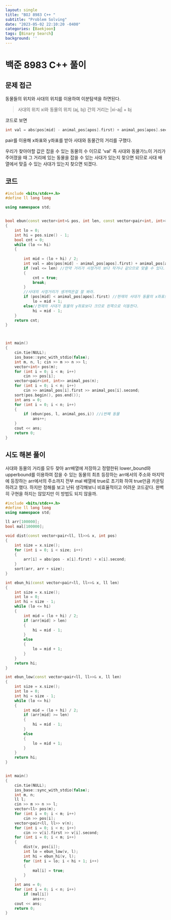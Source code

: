 ```yaml
---
layout: single
title: "BOJ 8983 C++ "
subtitle: "Problem Solving"
date: "2023-05-02 22:10:20 -0400"
categories: [Baekjoon]
tags: [Binary Search]
background: ''
---
```

# 백준 8983 C++ 풀이
## 문제 접근
동물들의 위치와 사대의 위치를 이용하여 이분탐색을 하면된다.  
>사대의 위치 xi와 동물의 위치 (aj, bj) 간의 거리는 |xi-aj| + bj
  
  코드로 보면   
```c++
int val = abs(pos[mid] - animal_pos[apos].first) + animal_pos[apos].second;
```
pair를 이용해 x좌표와 y좌표를 받아 사대와 동물간의 거리를 구했다.
  
  우리가 찾아야할 값은 잡을 수 있는 동물의 수 이므로 'val' 즉 사대와 동물가느이 거리가 주어졌을 때 그 거리에 있는 동물을 잡을 수 있는 사대가 있는지 찾으면 되므로 사대 배열에서 맞출 수 있는 사대가 있는지 찾으면 되겠다.

## 코드 
```c++
#include <bits/stdc++.h> 
#define ll long long

using namespace std;


bool ebun(const vector<int>& pos, int len, const vector<pair<int, int>> &animal_pos,int apos)
{
	int lo = 0;
	int hi = pos.size() - 1;
	bool cnt = 0;
	while (lo <= hi)
	{
		
		int mid = (lo + hi) / 2;
		int val = abs(pos[mid] - animal_pos[apos].first) + animal_pos[apos].second; //사대와 동물간의 거리.
		if (val <= len) //만약 거리가 사정거리 보다 작거나 같으므로 맞출 수 있다.
		{
			cnt = true;
			break;
		}
        //사대의 사정거리가 생겨먹은걸 잘 봐라.
		if (pos[mid] < animal_pos[apos].first) //현재의 사대가 동물의 x좌표보다 작으므로 오른쪽으로 이동한다
			lo = mid + 1;
		else//현재의 사대가 동물의 y좌표보다 크므로 왼쪽으로 이동한다.
			hi = mid - 1;
	}
	return cnt;
}



int main()
{
	cin.tie(NULL);
	ios_base::sync_with_stdio(false);
	int m, n, l; cin >> m >> n >> l;
	vector<int> pos(m);
	for (int i = 0; i < m; i++)
		cin >> pos[i];
	vector<pair<int, int>> animal_pos(n);
	for (int i = 0; i < n; i++)
		cin >> animal_pos[i].first >> animal_pos[i].second;
	sort(pos.begin(), pos.end());
	int ans = 0;
	for (int i = 0; i < n; i++)
	{
		if (ebun(pos, l, animal_pos,i)) //i번째 동물
			ans++;
	}
	cout << ans;
	return 0;
}
```

## 시도 해본 풀이

사대와 동물의 거리를 모두 찾아 arr배열에 저장하고 정렬한뒤 lower_bound와 upperbound를 이용하여 
잡을 수 있는 동물의 최초 등장하는 arr에서의 주소와 마지막에 등장하는 arr에서의 주소까지 전부 mal 배열에 true로 초기화 하여 true만큼 카운팅 하려고 했다.
하지만 정해를 보고 난뒤 생각해보니 비효율적이고 어려운 코드같다.
완벽히 구현을 하지는 않았지만 이 방법도 되지 않을까.

```c++
#include <bits/stdc++.h> 
#define ll long long
using namespace std;

ll arr[100000];
bool mal[100000];

void dist(const vector<pair<ll, ll>>& x, int pos)
{
    int size = x.size();
    for (int i = 0; i < size; i++)
    {
        arr[i] = abs(pos - x[i].first) + x[i].second;
    }
    sort(arr, arr + size);
}

int ebun_hi(const vector<pair<ll, ll>>& x, ll len)
{
    int size = x.size();
    int lo = 0;
    int hi = size - 1;
    while (lo <= hi)
    {
        int mid = (lo + hi) / 2;
        if (arr[mid] > len)
        {
            hi = mid - 1;
        }
        else
        {
            lo = mid + 1;
        }
    }
    return hi;
}

int ebun_low(const vector<pair<ll, ll>>& x, ll len)
{
    int size = x.size();
    int lo = 0;
    int hi = size - 1;
    while (lo <= hi)
    {
        int mid = (lo + hi) / 2;
        if (arr[mid] >= len)
        {
            hi = mid - 1;
        }
        else
        {
            lo = mid + 1;
        }
    }
    return hi;
}


int main()
{
    cin.tie(NULL);
    ios_base::sync_with_stdio(false);
    int m, n;
    ll l;
    cin >> m >> n >> l;
    vector<ll> pos(m);
    for (int i = 0; i < m; i++)
        cin >> pos[i];
    vector<pair<ll, ll>> v(n);
    for (int i = 0; i < n; i++)
        cin >> v[i].first >> v[i].second;
    for (int i = 0; i < m; i++)
    {
        dist(v, pos[i]);
        int lo = ebun_low(v, l);
        int hi = ebun_hi(v, l);
        for (int i = lo; i < hi + 1; i++)
        {
            mal[i] = true;
        }
    }
    int ans = 0;
    for (int i = 0; i < n; i++)
        if (mal[i])
            ans++;
    cout << ans;
    return 0;
}
```